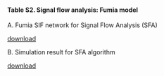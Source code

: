 #### Table S2. Signal flow analysis: Fumia model

A. Fumia SIF network for Signal Flow Analysis (SFA)

[download](http://gofile.me/3gpVt/VcAld00Jy)

B. Simulation result for SFA algorithm

[download](http://gofile.me/3gpVt/ZRQYgJwvU)
